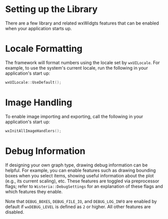 Setting up the Library
=============================

There are a few library and related wxWidgts features that can be enabled when your application starts up.

Locale Formatting
=============================

The framework will format numbers using the locale set by `wxUILocale`. For example, to use the
system's current locale, run the following in your application's start up:

```cpp
wxUILocale::UseDefault();
```

Image Handling
=============================

To enable image importing and exporting, call the following in your application's start up:

```cpp
wxInitAllImageHandlers();
```

Debug Information
=============================

If designing your own graph type, drawing debug information can be helpful. For example, you can
enable features such as drawing bounding boxes when you select items, showing useful information
about the plot (e.g., its current scaling), etc. These features are toggled via preprocessor flags;
refer to `Wisteria::DebugSettings` for an explanation of these flags and which features they enable.

Note that `DEBUG_BOXES`, `DEBUG_FILE_IO`, and `DEBUG_LOG_INFO` are enabled by default if `wxDEBUG_LEVEL` is defined as `2` or higher.
All other features are disabled.